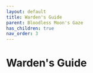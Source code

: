 ```yaml
---
layout: default
title: Warden's Guide
parent: Bloodless Moon's Gaze
has_children: true
nav_order: 3
---
```


# Warden's Guide
